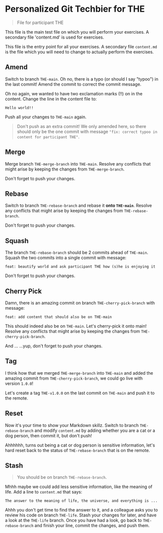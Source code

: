 # Personalized Git Techbier for THE

> File for participant THE

This file is the main test file on which you will perform your exercises. A
secondary file 'content.md' is used for  exercises.

This file is the entry point for all your exercises. A secondary file
`content.md` is the file which you will need to change to actually perform the
exercises.

## Amend

Switch to branch `THE-main`. Oh no, there is a typo (or should I say "typoo") in
the last commit! Amend the commit to correct the commit message.

Oh no again, we wanted to have two exclamation marks (!!) on in the content.
Change the line in the content file to:

```
Hello world!!
```

Push all your changes to `THE-main` again.

> Don't push as an extra commit! We only amended here, so there should only be
> the one commit with message
> `"fix: correct typoo in content for participant THE"`.

## Merge

Merge branch `THE-merge-branch` into `THE-main`. Resolve any conflicts that might arise
by keeping the changes from `THE-merge-branch`.

Don't forget to push your changes.

## Rebase

Switch to branch `THE-rebase-branch` and rebase it **onto `THE-main`**. Resolve any
conflicts that might arise by keeping the changes from `THE-rebase-branch`.

Don't forget to push your changes.

## Squash

The branch `THE-rebase-branch` should be 2 commits ahead of `THE-main`. Squash the two
commits into a single commit with message:

```
feat: beautify world and ask participant THE how (s)he is enjoying it
```

Don't forget to push your changes.

## Cherry Pick

Damn, there is an amazing commit on branch `THE-cherry-pick-branch` with message:

```
feat: add content that should also be on THE-main
```

This should indeed also be on `THE-main`. Let's cherry-pick it onto main! Resolve
any conflicts that might arise by keeping the changes from `THE-cherry-pick-branch`.

And ...
...yup, don't forget to push your changes.

## Tag

I think how that we merged `THE-merge-branch` into `THE-main` and added the amazing
commit from `THE-cherry-pick-branch`, we could go live with version `1.0.0`!

Let's create a tag `THE-v1.0.0` on the last commit on `THE-main` and push it to the
remote.

## Reset

Now it's your time to show your Markdown skillz. Switch to branch `THE-rebase-branch`
and modify `content.md` by adding whether you are a cat or a dog person, then
commit it, but don't push!

Ahhhhhh, turns out being a cat or dog person is sensitive information, let's
hard reset back to the status of `THE-rebase-branch` that is on the remote.

## Stash

> You should be on branch `THE-rebase-branch`.

Mhhh maybe we could add less sensitive information, like the meaning of life.
Add a line to `content.md` that says:

```
The answer to the meaning of life, the universe, and everything is ...
```

Ahhh you don't get time to find the answer to it, and a colleague asks you to
review his code on branch `THE-life`. Stash your changes for later, and have a
look at the `THE-life` branch. Once you have had a look, go back to
`THE-rebase-branch` and finish your line, commit the changes, and push them.
